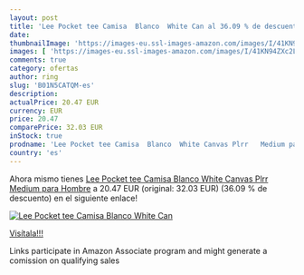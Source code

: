 ```yaml
---
layout: post
title: 'Lee Pocket tee Camisa  Blanco  White Can al 36.09 % de descuento'
date: 
thumbnailImage: 'https://images-eu.ssl-images-amazon.com/images/I/41KN94ZXc2L._SL200_.jpg'
images: [ 'https://images-eu.ssl-images-amazon.com/images/I/41KN94ZXc2L._SL200_.jpg' ]
comments: true
category: ofertas
author: ring
slug: 'B01N5CATQM-es'
description:
actualPrice: 20.47 EUR
currency: EUR
price: 20.47
comparePrice: 32.03 EUR
inStock: true
prodname: 'Lee Pocket tee Camisa  Blanco  White Canvas Plrr   Medium para Hombre'
country: 'es'
---
```


Ahora mismo tienes [Lee Pocket tee Camisa  Blanco  White Canvas Plrr   Medium para Hombre](https://www.amazon.es/dp/B01N5CATQM/?tag=tolees-21) a 20.47 EUR (original: 32.03 EUR) (36.09 %  de descuento) en el siguiente enlace!

[![Lee Pocket tee Camisa  Blanco  White Can](https://images-eu.ssl-images-amazon.com/images/I/41KN94ZXc2L._SL200_.jpg)](https://www.amazon.es/dp/B01N5CATQM/?tag=tolees-21)

[Visítala!!!](https://www.amazon.es/dp/B01N5CATQM/?tag=tolees-21)

Links participate in Amazon Associate program and might generate a comission on qualifying sales

